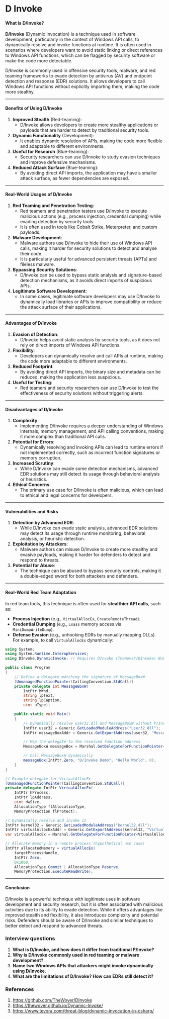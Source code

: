 # D Invoke

#### What is D/Invoke?

**D/Invoke** (Dynamic Invocation) is a technique used in software development, particularly in the context of Windows API calls, to dynamically resolve and invoke functions at runtime. It is often used in scenarios where developers want to avoid static linking or direct references to Windows API functions, which can be flagged by security software or make the code more detectable.

D/Invoke is commonly used in offensive security tools, malware, and red teaming frameworks to evade detection by antivirus (AV) and endpoint detection and response (EDR) solutions. It allows developers to call Windows API functions without explicitly importing them, making the code more stealthy.

***

#### Benefits of Using D/Invoke

1. **Improved Stealth** (Red-teaming):
   * D/Invoke allows developers to create more stealthy applications or payloads that are harder to detect by traditional security tools.
2. **Dynamic Functionality** (Development):
   * It enables dynamic resolution of APIs, making the code more flexible and adaptable to different environments.
3. **Useful for Research** (Blue-teaming):
   * Security researchers can use D/Invoke to study evasion techniques and improve defensive mechanisms.
4. **Reduced Attack Surface** (Blue-teaming):
   * By avoiding direct API imports, the application may have a smaller attack surface, as fewer dependencies are exposed.

***

#### Real-World Usages of D/Invoke

1. **Red Teaming and Penetration Testing**:
   * Red teamers and penetration testers use D/Invoke to execute malicious actions (e.g., process injection, credential dumping) while evading detection by security tools.
   * It is often used in tools like Cobalt Strike, Meterpreter, and custom payloads.
2. **Malware Development**:
   * Malware authors use D/Invoke to hide their use of Windows API calls, making it harder for security solutions to detect and analyse their code.
   * It is particularly useful for advanced persistent threats (APTs) and fileless malware.
3. **Bypassing Security Solutions**:
   * D/Invoke can be used to bypass static analysis and signature-based detection mechanisms, as it avoids direct imports of suspicious APIs.
4. **Legitimate Software Development**:
   * In some cases, legitimate software developers may use D/Invoke to dynamically load libraries or APIs to improve compatibility or reduce the attack surface of their applications.

***

#### Advantages of D/Invoke

1. **Evasion of Detection**:
   * D/Invoke helps avoid static analysis by security tools, as it does not rely on direct imports of Windows API functions.
2. **Flexibility**:
   * Developers can dynamically resolve and call APIs at runtime, making the code more adaptable to different environments.
3. **Reduced Footprint**:
   * By avoiding direct API imports, the binary size and metadata can be reduced, making the application less suspicious.
4. **Useful for Testing**:
   * Red teamers and security researchers can use D/Invoke to test the effectiveness of security solutions without triggering alerts.

***

#### Disadvantages of D/Invoke

1. **Complexity**:
   * Implementing D/Invoke requires a deeper understanding of Windows internals, memory management, and API calling conventions, making it more complex than traditional API calls.
2. **Potential for Errors**:
   * Dynamically resolving and invoking APIs can lead to runtime errors if not implemented correctly, such as incorrect function signatures or memory corruption.
3. **Increased Scrutiny**:
   * While D/Invoke can evade some detection mechanisms, advanced EDR solutions may still detect its usage through behavioral analysis or heuristics.
4. **Ethical Concerns**:
   * The primary use case for D/Invoke is often malicious, which can lead to ethical and legal concerns for developers.

***

#### Vulnerabilities and Risks

1. **Detection by Advanced EDR**:
   * While D/Invoke can evade static analysis, advanced EDR solutions may detect its usage through runtime monitoring, behavioral analysis, or heuristic detection.
2. **Exploitation by Attackers**:
   * Malware authors can misuse D/Invoke to create more stealthy and evasive payloads, making it harder for defenders to detect and respond to threats.
3. **Potential for Abuse**:
   * The technique can be abused to bypass security controls, making it a double-edged sword for both attackers and defenders.

***

#### Real-World Red Team Adaptation

In red team tools, this technique is often used for **stealthier API calls**, such as:

* **Process Injection** (e.g., `VirtualAllocEx`, `CreateRemoteThread`).
* **Credential Dumping** (e.g., `Lsass` memory access via `MiniDumpWriteDump`).
* **Defense Evasion** (e.g., unhooking EDRs by manually mapping DLLs). For example, to call `VirtualAllocEx` dynamically:

```csharp
using System;
using System.Runtime.InteropServices;
using DInvoke.DynamicInvoke; // Requires DInvoke (TheWover/DInvoke) NuGet package

public class Program
{
    // Define a delegate matching the signature of MessageBoxW
    [UnmanagedFunctionPointer(CallingConvention.StdCall)]
    private delegate int MessageBoxW(
        IntPtr hWnd,
        string lpText,
        string lpCaption,
        uint uType);

    public static void Main()
    {
        // Dynamically resolve user32.dll and MessageBoxW without P/Invoke imports
        IntPtr user32 = Generic.GetLoadedModuleAddress("user32.dll");
        IntPtr messageBoxAddr = Generic.GetExportAddress(user32, "MessageBoxW");

        // Map the delegate to the resolved function address
        MessageBoxW messageBox = Marshal.GetDelegateForFunctionPointer<MessageBoxW>(messageBoxAddr);

        // Call MessageBoxW dynamically
        messageBox(IntPtr.Zero, "D/Invoke Demo", "Hello World", 0);
    }
}

// Example delegate for VirtualAllocEx
[UnmanagedFunctionPointer(CallingConvention.StdCall)]
private delegate IntPtr VirtualAllocEx(
    IntPtr hProcess,
    IntPtr lpAddress,
    uint dwSize,
    AllocationType flAllocationType,
    MemoryProtection flProtect);

// Dynamically resolve and invoke it
IntPtr kernel32 = Generic.GetLoadedModuleAddress("kernel32.dll");
IntPtr virtualAllocExAddr = Generic.GetExportAddress(kernel32, "VirtualAllocEx");
var virtualAllocEx = Marshal.GetDelegateForFunctionPointer<VirtualAllocEx>(virtualAllocExAddr);

// Allocate memory in a remote process (hypothetical use case)
IntPtr allocatedMemory = virtualAllocEx(
    targetProcessHandle,
    IntPtr.Zero,
    0x1000,
    AllocationType.Commit | AllocationType.Reserve,
    MemoryProtection.ExecuteReadWrite);
```

***

#### Conclusion

D/Invoke is a powerful technique with legitimate uses in software development and security research, but it is often associated with malicious activities due to its ability to evade detection. While it offers advantages like improved stealth and flexibility, it also introduces complexity and potential risks. Defenders should be aware of D/Invoke and similar techniques to better detect and respond to advanced threats.

### Interview questions

1. **What is D/Invoke, and how does it differ from traditional P/Invoke?**
2. **Why is D/Invoke commonly used in red teaming or malware development?**
3. **Name two Windows APIs that attackers might invoke dynamically using D/Invoke.**
4. **What are the limitations of D/Invoke? How can EDRs still detect it?**

### References

1. https://github.com/TheWover/DInvoke
2. https://thewover.github.io/Dynamic-Invoke/
3. https://www.tevora.com/threat-blog/dynamic-invocation-in-csharp/
